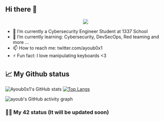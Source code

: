 Hi there 👋
---------------------

<p align="center"><img align="center" src="https://komarev.com/ghpvc/?username=ayoub0x1&&color=blue&style=flat-square"></p>

- 🔭 I’m currently a Cybersecurity Engineer Student at 1337 School
- 🌱 I’m currently learning: Cybersecurity, DevSecOps, Red teaming and more ...
- 📫 How to reach me: twitter.com/ayoub0x1
- ⚡ Fun fact: I love manipulating keyboards <3


## 📈 My Github status

![Ayoub0x1's GitHub stats](https://awesome-github-stats.azurewebsites.net/user-stats/ayoub0x1?cardType=github&theme=radical)
[![Top Langs](https://github-readme-stats.vercel.app/api/top-langs/?username=ayoub0x1&layout=compact&theme=radical)](https://github.com/ayoub0x1/Ayoub0x1/blob/main/README.md)

![ayoub's GitHub activity graph](https://activity-graph.herokuapp.com/graph?username=ayoub0x1&theme=redical)

### 👨‍💻 My 42 status (It will be updated soon)
<!-- [![42 Profile Card](https://1337-readme.vercel.app/api/profile?dark=true&login=aymoulou)](https://github.com/ayoub0x1) -->
<!-- [![aymouloi's 42 stats](https://badge42.herokuapp.com/api/stats/aymoulou?cursus=C%20reloaded)](https://github.com/ayoub0x1) -->

